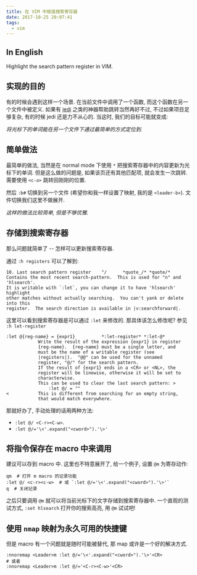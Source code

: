 ```yaml
---
title: 在 VIM 中赋值搜索寄存器
date: 2017-10-25 20:07:41
tags:
  - vim
---
```


## In English

Highlight the search pattern register in VIM.

## 实现的目的

有的时候会遇到这样一个场景. 在当前文件中调用了一个函数, 而这个函数在另一个文件中被定义. 如果有 [jedi](https://github.com/davidhalter/jedi-vim) 之类的神器帮助跳转当然再好不过, 不过如果项目足够复杂, 有的时候 jedi 还是力不从心的. 当这时, 我们的目标可能就变成:

_将光标下的单词能在另一个文件下通过最简单的方式定位到._

## 简单做法

最简单的做法, 当然是在 normal mode 下使用 `*` 把搜索寄存器中的内容更新为光标下的单词. 但是这么做的问题是, 如果该页还有其他匹配项, 就会发生一次跳转. 需要使用 `<c-o>` 跳转回刚刚的位置.

然后 `:b#` 切换到另一个文件 (希望你和我一样设置了映射, 我的是 `<leader-b>`). 文件切换我们这里不做展开.

_这样的做法比较简单, 但是不够优雅._

## 存储到搜索寄存器

那么问题就简单了 -- 怎样可以更新搜索寄存器.

通过 `:h registers` 可以了解到:

```
10. Last search pattern register	"/		*quote_/* *quote/*
Contains the most recent search-pattern.  This is used for "n" and 'hlsearch'.
It is writable with `:let`, you can change it to have 'hlsearch' highlight
other matches without actually searching.  You can't yank or delete into this
register.  The search direction is available in |v:searchforward|.
```

这里可以看到搜索寄存器是可以通过 `:let` 来修改的. 那具体该怎么修改呢? 参见 `:h let-register`

```
:let @{reg-name} = {expr1}			*:let-register* *:let-@*
			Write the result of the expression {expr1} in register
			{reg-name}.  {reg-name} must be a single letter, and
			must be the name of a writable register (see
			|registers|).  "@@" can be used for the unnamed
			register, "@/" for the search pattern.
			If the result of {expr1} ends in a <CR> or <NL>, the
			register will be linewise, otherwise it will be set to
			characterwise.
			This can be used to clear the last search pattern: >
				:let @/ = ""
<			This is different from searching for an empty string,
			that would match everywhere.
```

那就好办了, 手动处理的话用两种方法:

- `:let @/ <C-r><C-w>`. 
- `:let @/='\<'.expand("<cword>").'\>'`


## 将指令保存在 macro 中来调用

建议可以存到 macro 中. 这里也不特意展开了, 给一个例子, 设置 `@m` 为寄存动作:

```
qm  # 打开 m macro 的记录功能
:let @/ <c-r><c-w>  # 或 `:let @/='\<'.expand("<cword>").'\>'`
q  # 关闭记录
```

之后只要调用 `@m` 就可以将当前光标下的文字存储到搜索寄存器中. 一个直观的测试方式, `:set hlsearch` 打开你的搜索高亮, 用 `@m` 试试吧!

## 使用 `nmap` 映射为永久可用的快捷键

但是 macro 有一个问题就是随时可能被替代, 那 map 或许是一个好的解决方式.

```vim
:nnoremap <Leader>m :let @/='\<'.expand("<cword>").'\>'<CR>
# 或者
:nnoremap <Leader>m :let @/='<C-r><C-w>'<CR>
```
